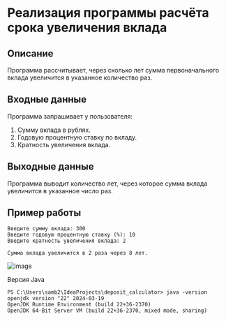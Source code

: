 # Реализация программы расчёта срока увеличения вклада

## Описание
Программа рассчитывает, через сколько лет сумма первоначального вклада увеличится в указанное количество раз.

## Входные данные
Программа запрашивает у пользователя:
1. Сумму вклада в рублях.
2. Годовую процентную ставку по вкладу.
3. Кратность увеличения вклада.

## Выходные данные
Программа выводит количество лет, через которое сумма вклада увеличится в указанное число раз.

## Пример работы
```
Введите сумму вклада: 300
Введите годовую процентную ставку (%): 10
Введите кратность увеличения вклада: 2

Сумма вклада увеличится в 2 раза через 8 лет.
```
![image](https://github.com/user-attachments/assets/39838035-ff66-462e-83ad-510d52d61139)


Версия Java
```
PS C:\Users\samb2\IdeaProjects\deposit_calculator> java -version
openjdk version "22" 2024-03-19
OpenJDK Runtime Environment (build 22+36-2370)
OpenJDK 64-Bit Server VM (build 22+36-2370, mixed mode, sharing)

```
